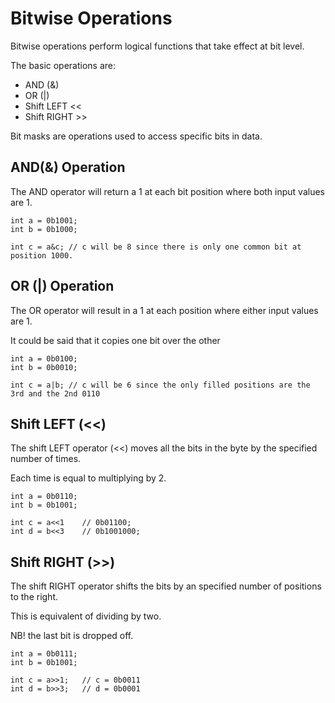 # Bitwise Operations

Bitwise operations perform logical functions that take effect at bit level. 

The basic operations are: 

- AND (&)
- OR (|)
- Shift LEFT <<
- Shift RIGHT >>

Bit masks are operations used to access specific bits in data.


## AND(&) Operation

The AND operator will return a 1 at each bit position where both input values are 1. 


```
int a = 0b1001;
int b = 0b1000;

int c = a&c; // c will be 8 since there is only one common bit at position 1000.

```

## OR (|) Operation

The OR operator will result in a 1 at each position where either input values are 1.

It could be said that it copies one bit over the other

```
int a = 0b0100;
int b = 0b0010;

int c = a|b; // c will be 6 since the only filled positions are the 3rd and the 2nd 0110

```


## Shift LEFT (<<)

The shift LEFT operator (<<) moves all the bits in the byte by the specified number of times.

Each time is equal to multiplying by 2.


```
int a = 0b0110;
int b = 0b1001;

int c = a<<1 	// 0b01100;
int d = b<<3 	// 0b1001000;

```

## Shift RIGHT (>>)

The shift RIGHT operator shifts the bits by an specified number of positions to the right.

This is equivalent of dividing by two.

NB! the last bit is dropped off. 

```
int a = 0b0111;
int b = 0b1001;

int c = a>>1;	// c = 0b0011
int d = b>>3;	// d = 0b0001

```


